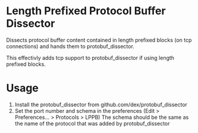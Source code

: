 # Length Prefixed Protocol Buffer Dissector
Dissects protocol buffer content contained in length prefixed blocks (on tcp connections) and hands them to protobuf_dissector.

This effectivly adds tcp support to protobuf_dissector if using length prefixed blocks.

# Usage
1. Install the protobuf_dissector from github.com/dex/protobuf_dissector
2. Set the port number and schema in the preferences (Edit > Preferences... > Protocols > LPPB)
   The schema should be the same as the name of the protocol that was added by protobuf_dissector
